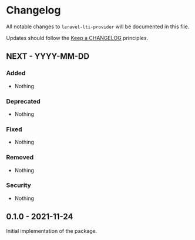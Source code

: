 # Changelog

All notable changes to `laravel-lti-provider` will be documented in this file.

Updates should follow the [Keep a CHANGELOG](https://keepachangelog.com/) principles.

## NEXT - YYYY-MM-DD

### Added
- Nothing

### Deprecated
- Nothing

### Fixed
- Nothing

### Removed
- Nothing

### Security
- Nothing

## 0.1.0 - 2021-11-24

Initial implementation of the package.
